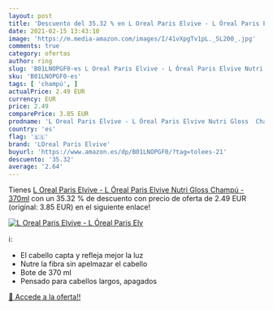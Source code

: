 ```yaml
---
layout: post
title: 'Descuento del 35.32 % en L Oreal Paris Elvive - L Óreal Paris Elv'
date: 2021-02-15 13:43:10
image: 'https://m.media-amazon.com/images/I/41vXpgTv1pL._SL200_.jpg'
comments: true
category: ofertas
author: ring
slug: 'B01LNOPGF0-es L Oreal Paris Elvive - L Óreal Paris Elvive Nutri Gloss...'
sku: 'B01LNOPGF0-es'
tags: [ 'champú', ]
actualPrice: 2.49 EUR
currency: EUR
price: 2.49
comparePrice: 3.85 EUR
prodname: 'L Oreal Paris Elvive - L Óreal Paris Elvive Nutri Gloss  Champú - 370ml'
country: 'es'
flag: '🇪🇸'
brand: 'LOreal Paris Elvive'
buyurl: 'https://www.amazon.es/dp/B01LNOPGF0/?tag=tolees-21'
descuento: '35.32'
average: '2.64'
---
```


Tienes [L Oreal Paris Elvive - L Óreal Paris Elvive Nutri Gloss  Champú - 370ml](https://www.amazon.es/dp/B01LNOPGF0/?tag=tolees-21) con un 35.32 % de descuento con precio de oferta de 2.49 EUR (original: 3.85 EUR) en el siguiente enlace!

[![L Oreal Paris Elvive - L Óreal Paris Elv](https://m.media-amazon.com/images/I/41vXpgTv1pL._SL200_.jpg)](https://www.amazon.es/dp/B01LNOPGF0/?tag=tolees-21)

ℹ️:

- El cabello capta y refleja mejor la luz
- Nutre la fibra sin apelmazar el cabello
- Bote de 370 ml
- Pensado para cabellos largos, apagados

[🛒 Accede a la oferta!!](https://www.amazon.es/dp/B01LNOPGF0/?tag=tolees-21)
